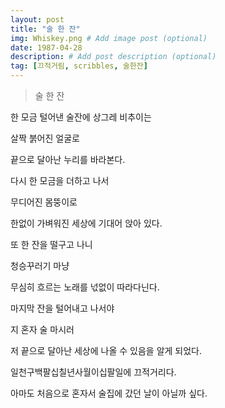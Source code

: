 ```yaml
---
layout: post
title: "술 한 잔"
img: Whiskey.png # Add image post (optional)
date: 1987-04-28
description: # Add post description (optional)
tag: [끄적거림, scribbles, 술한잔]
---
```

> 술 한 잔


한 모금 털어낸 술잔에 상그레 비추이는

살짝 붉어진 얼굴로

끝으로 달아난 누리를 바라본다.


다시 한 모금을 더하고 나서

무디어진 몸뚱이로

한없이 가벼워진 세상에 기대어 앉아 있다.


또 한 잔을 떨구고 나니

청승꾸러기 마냥

무심히 흐르는 노래를 넋없이 따라다닌다.


마지막 잔을 털어내고 나서야

지 혼자 술 마시러

저 끝으로 달아난 세상에 나올 수 있음을 알게 되었다.
   
   
   
   
일천구백팔십칠년사월이십팔일에 끄적거리다.
   
   
   
아마도 처음으로 혼자서 술집에 갔던 날이 아닐까 싶다. 
